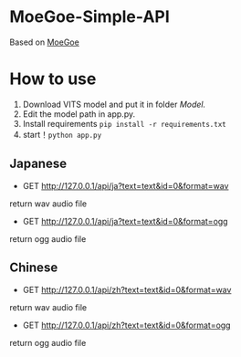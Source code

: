 # MoeGoe-Simple-API

Based on [MoeGoe](https://github.com/CjangCjengh/MoeGoe)



# How to use

1. Download VITS model and put it in folder *Model.*
2. Edit the model path in app.py.
3. Install requirements `pip install -r requirements.txt`
4. start！`python app.py`

## Japanese

- GET http://127.0.0.1/api/ja?text=text&id=0&format=wav

return wav audio file

- GET http://127.0.0.1/api/ja?text=text&id=0&format=ogg

return ogg audio file

## Chinese

- GET http://127.0.0.1/api/zh?text=text&id=0&format=wav

return wav audio file

- GET http://127.0.0.1/api/zh?text=text&id=0&format=ogg

return ogg audio file
